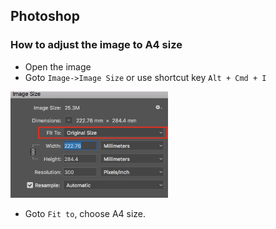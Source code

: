 ## Photoshop

### How to adjust the image to A4 size

- Open the image
- Goto `Image->Image Size` or use shortcut key `Alt + Cmd + I`

<div align=left><img src="../res/fittoA4size.png" width=50%></div>

- Goto `Fit to`, choose A4 size.